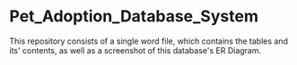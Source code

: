 # Pet_Adoption_Database_System
This repository consists of a single word file, which contains the tables and its' contents, as well as a screenshot of this database's ER Diagram.
